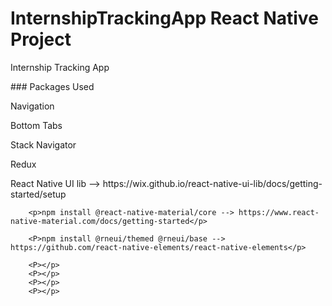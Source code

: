 # InternshipTrackingApp React Native Project
Internship Tracking App
<p>
    ### Packages Used
        <p>Navigation</p> 
        <p>Bottom Tabs </p> 
        <p>Stack Navigator</p> 
        <p>Redux</p> 
        <p>React Native UI lib --> https://wix.github.io/react-native-ui-lib/docs/getting-started/setup</p> 
        
        
        <p>npm install @react-native-material/core --> https://www.react-native-material.com/docs/getting-started</p>

        <P>npm install @rneui/themed @rneui/base --> https://github.com/react-native-elements/react-native-elements</p>
        
        <P></p>
        <P></p>
        <P></p>
        <P></p>


        

</p>

